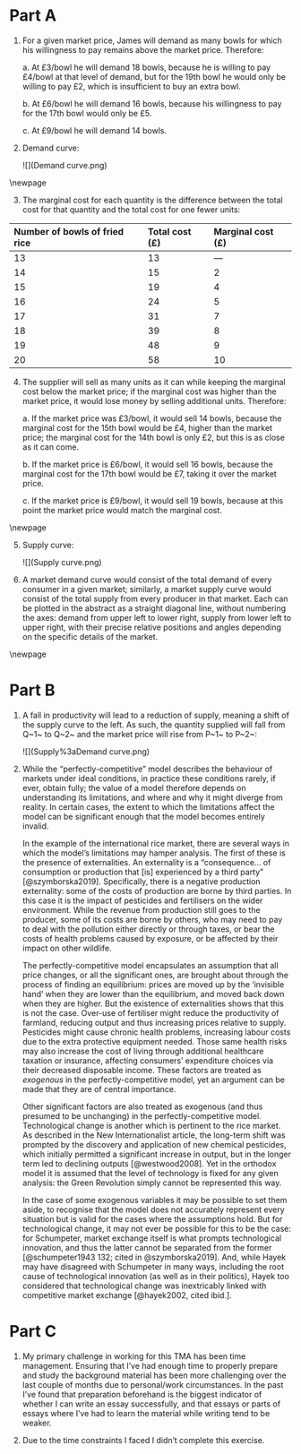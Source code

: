 ---
---

# Part A

1. For a given market price, James will demand as many bowls for which his willingness to pay remains above the market price. Therefore:

	 a. At £3/bowl he will demand 18 bowls, because he is willing to pay £4/bowl at that level of demand, but for the 19th bowl he would only be willing to pay £2, which is insufficient to buy an extra bowl.
	 
	 b. At £6/bowl he will demand 16 bowls, because his willingness to pay for the 17th bowl would only be £5.
	 
	 c. At £9/bowl he will demand 14 bowls.	

2. Demand curve:

	 ![](Demand curve.png)

\newpage

3. The marginal cost for each quantity is the difference between the total cost for that quantity and the total cost for one fewer units: 

| Number of bowls of fried rice | Total cost (£) | Marginal cost (£) |
|:--|:--|:--|
| 13 | 13 | — |
| 14 | 15 | 2 |
| 15 | 19 | 4 |
| 16 | 24 | 5 |
| 17 | 31 | 7 |
| 18 | 39 | 8 |
| 19 | 48 | 9 |
| 20 | 58 | 10 |

4. The supplier will sell as many units as it can while keeping the marginal cost below the market price; if the marginal cost was higher than the market price, it would lose money by selling additional units. Therefore:

	 a. If the market price was £3/bowl, it would sell 14 bowls, because the marginal cost for the 15th bowl would be £4, higher than the market price; the marginal cost for the 14th bowl is only £2, but this is as close as it can come.
	 
	 b. If the market price is £6/bowl, it would sell 16 bowls, because the marginal cost for the 17th bowl would be £7, taking it over the market price.
	 
	 c. If the market price is £9/bowl, it would sell 19 bowls, because at this point the market price would match the marginal cost.

\newpage

5. Supply curve:

   ![](Supply curve.png)

6. A market demand curve would consist of the total demand of every consumer in a given market; similarly, a market supply curve would consist of the total supply from every producer in that market. Each can be plotted in the abstract as a straight diagonal line, without numbering the axes: demand from upper left to lower right, supply from lower left to upper right, with their precise relative positions and angles depending on the specific details of the market.

\newpage

# Part B

1. A fall in productivity will lead to a reduction of supply, meaning a shift of the supply curve to the left. As such, the quantity supplied will fall from Q~1~ to Q~2~ and the market price will rise from P~1~ to P~2~:

	 ![](Supply%3aDemand curve.png)

2. While the “perfectly-competitive” model describes the behaviour of markets under ideal conditions, in practice these conditions rarely, if ever, obtain fully; the value of a model therefore depends on understanding its limitations, and where and why it might diverge from reality. In certain cases, the extent to which the limitations affect the model can be significant enough that the model becomes entirely invalid.

   In the example of the international rice market, there are several ways in which the model’s limitations may hamper analysis. The first of these is the presence of externalities. An externality is a “consequence… of consumption or production that [is] experienced by a third party” [@szymborska2019]. Specifically, there is a negative production externality: some of the costs of production are borne by third parties. In this case it is the impact of pesticides and fertilisers on the wider environment. While the revenue from production still goes to the producer, some of its costs are borne by others, who may need to pay to deal with the pollution either directly or through taxes, or bear the costs of health problems caused by exposure, or be affected by their impact on other wildlife.
   
   The perfectly-competitive model encapsulates an assumption that all price changes, or all the significant ones, are brought about through the process of finding an equilibrium: prices are moved up by the ‘invisible hand’ when they are lower than the equilibrium, and moved back down when they are higher. But the existence of externalities shows that this is not the case. Over-use of fertiliser might reduce the productivity of farmland, reducing output and thus increasing prices relative to supply. Pesticides might cause chronic health problems, increasing labour costs due to the extra protective equipment needed. Those same health risks may also increase the cost of living through additional healthcare taxation or insurance, affecting consumers’ expenditure choices via their decreased disposable income. These factors are treated as _exogenous_ in the perfectly-competitive model, yet an argument can be made that they are of central importance.
   
   Other significant factors are also treated as exogenous (and thus presumed to be unchanging) in the perfectly-competitive model. Technological change is another which is pertinent to the rice market. As described in the New Internationalist article, the long-term shift was prompted by the discovery and application of new chemical pesticides, which initially permitted a significant increase in output, but in the longer term led to declining outputs [@westwood2008]. Yet in the orthodox model it is assumed that the level of technology is fixed for any given analysis: the Green Revolution simply cannot be represented this way.
   
   In the case of some exogenous variables it may be possible to  set them aside, to recognise that the model does not accurately represent every situation but is valid for the cases where the assumptions hold. But for technological change, it may not ever be possible for this to be the case: for Schumpeter, market exchange itself is what prompts technological innovation, and thus the latter cannot be separated from the former [@schumpeter1943 132; cited in @szymborska2019]. And, while Hayek may have disagreed with Schumpeter in many ways, including the root cause of technological innovation (as well as in their politics), Hayek too considered that technological change was inextricably linked with competitive market exchange [@hayek2002, cited ibid.].
   
# Part C
   
1. My primary challenge in working for this TMA has been time management. Ensuring that I’ve had enough time to properly prepare and study the background material has been more challenging over the last couple of months due to personal/work circumstances. In the past I’ve found that preparation beforehand is the biggest indicator of whether I can write an essay successfully, and that essays or parts of essays where I’ve had to learn the material while writing tend to be weaker.

2. Due to the time constraints I faced I didn’t complete this exercise.